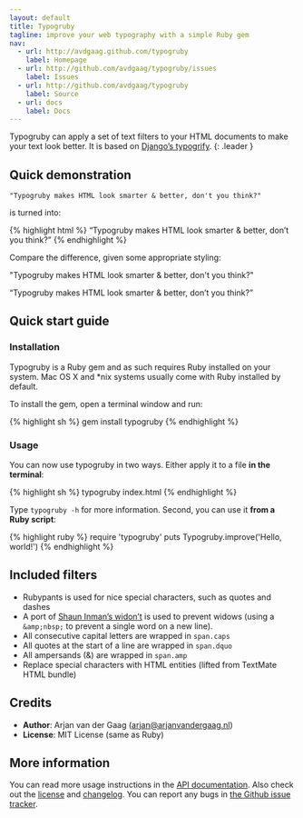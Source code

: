 ```yaml
---
layout: default
title: Typogruby
tagline: improve your web typography with a simple Ruby gem
nav:
  - url: http://avdgaag.github.com/typogruby
    label: Homepage
  - url: http://github.com/avdgaag/typogruby/issues
    label: Issues
  - url: http://github.com/avdgaag/typogruby
    label: Source
  - url: docs
    label: Docs
---
```

Typogruby can apply a set of text filters to your HTML documents to make your text look better. It is based on [Django’s typogrify][typogrify].
{: .leader }

## Quick demonstration

    "Typogruby makes HTML look smarter & better, don't you think?"

is turned into:

{% highlight html %}
<span class="dquo">&ldquo;</span>Typogruby makes
<span class="caps">HTML</span> look smarter
<span class="amp">&amp;</span> better,
don&rsquo;t you&nbsp;think?&rdquo;
{% endhighlight %}

Compare the difference, given some appropriate styling:

<div id="examples">
    <p class="example1">"Typogruby makes HTML look smarter & better, don't you think?"</p>
    <p class="example2"><span class="dquo">&#8220;</span>Typogruby makes <span class="caps">HTML</span> look smarter <span class="amp">&amp;</span> better, don&#8217;t you&nbsp;think?&#8221;</p>
</div>

## Quick start guide

### Installation

Typogruby is a Ruby gem and as such requires Ruby installed on your system. Mac OS X and *nix systems usually come with Ruby installed by default.

To install the gem, open a terminal window and run:

{% highlight sh %}
gem install typogruby
{% endhighlight %}

### Usage

You can now use typogruby in two ways. Either apply it to a file **in the terminal**:

{% highlight sh %}
typogruby index.html
{% endhighlight %}

Type `typogruby -h` for more information. Second, you can use it **from a Ruby script**:

{% highlight ruby %}
require 'typogruby'
puts Typogruby.improve('Hello, world!')
{% endhighlight %}

## Included filters

* Rubypants is used for nice special characters, such as quotes and dashes
* A port of [Shaun Inman’s widon’t][widont] is used to prevent widows (using a `&amp;nbsp;` to prevent a single word on a new line).
* All consecutive capital letters are wrapped in `span.caps`
* All quotes at the start of a line are wrapped in `span.dquo`
* All ampersands (&amp;) are wrapped in `span.amp`
* Replace special characters with HTML entities (lifted from TextMate HTML&nbsp;bundle)

## Credits

* **Author**: Arjan van der Gaag (<arjan@arjanvandergaag.nl>)
* **License**: MIT License (same as Ruby)

## More information

You can read more usage instructions in the [API documentation][docs]. Also check out the [license][] and [changelog][]. You can report any bugs in [the Github issue tracker][issues].

[typogrify]: http://code.google.com/p/typogrify/ "Read more about the original python project typogrify"
[widont]:    http://www.shauninman.com/archive/2006/08/22/widont_wordpress_plugin "Read more about Shaun's original script"
[docs]:      docs "Browse the documentation"
[license]:   http://github.com/avdgaag/typogruby/raw/master/LICENSE "Read the MIT license"
[changelog]: http://github.com/avdgaag/typogruby/blob/master/HISTORY.md "Read the changelog"
[issues]:    http://github.com/avdgaag/typogruby/issues "Go to the Github issue tracker to report bugs"
